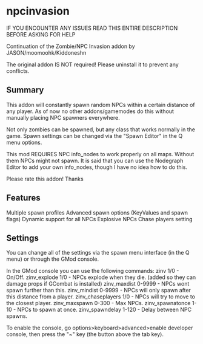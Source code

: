 # npcinvasion
IF YOU ENCOUNTER ANY ISSUES READ THIS ENTIRE DESCRIPTION BEFORE ASKING FOR HELP

Continuation of the Zombie/NPC Invasion addon by JASON/moomoohk/Kiddoneshn

The original addon IS NOT required! Please uninstall it to prevent any conflicts.

## Summary
This addon will constantly spawn random NPCs within a certain distance of any player.
As of now no other addons/gamemodes do this without manually placing NPC spawners everywhere.

Not only zombies can be spawned, but any class that works normally in the game.
Spawn settings can be changed via the "Spawn Editor" in the Q menu options.

This mod REQUIRES NPC info_nodes to work properly on all maps. Without them NPCs might not spawn. It is said that you can use the Nodegraph Editor to add your own info_nodes, though I have no idea how to do this.

Please rate this addon! Thanks

## Features
Multiple spawn profiles
Advanced spawn options (KeyValues and spawn flags)
Dynamic support for all NPCs
Explosive NPCs
Chase players setting


## Settings
You can change all of the settings via the spawn menu interface (in the Q menu) or through the GMod console.

In the GMod console you can use the following commands:
zinv 1/0 - On/Off.
zinv_explode 1/0 - NPCs explode when they die. (added so they can damage props if GCombat is installed)
zinv_maxdist 0-9999 - NPCs wont spawn further than this.
zinv_mindist 0-9999 - NPCs will only spawn after this distance from a player.
zinv_chaseplayers 1/0 - NPCs will try to move to the closest player.
zinv_maxspawn 0-300 - Max NPCs.
zinv_spawnatonce 1-10 - NPCs to spawn at once.
zinv_spawndelay 1-120 - Delay between NPC spawns.

To enable the console, go options>keyboard>advanced>enable developer console, then press the "~" key (the button above the tab key).
